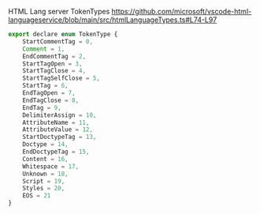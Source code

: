 HTML Lang server TokenTypes https://github.com/microsoft/vscode-html-languageservice/blob/main/src/htmlLanguageTypes.ts#L74-L97

```javascript
export declare enum TokenType {
    StartCommentTag = 0,
    Comment = 1,
    EndCommentTag = 2,
    StartTagOpen = 3,
    StartTagClose = 4,
    StartTagSelfClose = 5,
    StartTag = 6,
    EndTagOpen = 7,
    EndTagClose = 8,
    EndTag = 9,
    DelimiterAssign = 10,
    AttributeName = 11,
    AttributeValue = 12,
    StartDoctypeTag = 13,
    Doctype = 14,
    EndDoctypeTag = 15,
    Content = 16,
    Whitespace = 17,
    Unknown = 18,
    Script = 19,
    Styles = 20,
    EOS = 21
}
```
